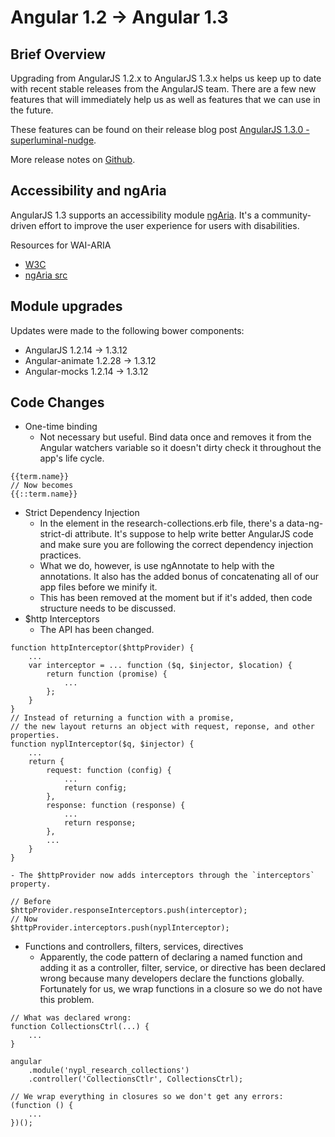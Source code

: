 # Angular 1.2 -> Angular 1.3

## Brief Overview
Upgrading from AngularJS 1.2.x to AngularJS 1.3.x helps us keep up to date with recent stable releases from the AngularJS team. There are a few new features that will immediately help us as well as features that we can use in the future.

These features can be found on their release blog post [AngularJS 1.3.0 - superluminal-nudge](http://angularjs.blogspot.com/2014/10/angularjs-130-superluminal-nudge.html).

More release notes on [Github](https://github.com/angular/angular.js/blob/master/CHANGELOG.md#130-superluminal-nudge-2014-10-13).

## Accessibility and ngAria
AngularJS 1.3 supports an accessibility module [ngAria](https://github.com/angular/angular.js/blob/master/src/ngAria/aria.js). It's a community-driven effort to improve the user experience for users with disabilities.

Resources for WAI-ARIA

* [W3C](http://www.w3.org/TR/wai-aria/)
* [ngAria src](https://github.com/angular/angular.js/blob/v1.3.x/src/ngAria/aria.js)

## Module upgrades
Updates were made to the following bower components:

* AngularJS 1.2.14 -> 1.3.12
* Angular-animate 1.2.28 -> 1.3.12
* Angular-mocks 1.2.14 -> 1.3.12

## Code Changes
* One-time binding
    - Not necessary but useful. Bind data once and removes it from the Angular watchers variable so it doesn't dirty check it throughout the app's life cycle.

~~~~
{{term.name}}
// Now becomes
{{::term.name}}
~~~~

* Strict Dependency Injection
    - In the <html> element in the research-collections.erb file, there's a data-ng-strict-di attribute. It's suppose to help write better AngularJS code and make sure you are following the correct dependency injection practices. 
    - What we do, however, is use ngAnnotate to help with the annotations. It also has the added bonus of concatenating all of our app files before we minify it.
    - This has been removed at the moment but if it's added, then code structure needs to be discussed.
* $http Interceptors
    - The API has been changed.

~~~~
function httpInterceptor($httpProvider) {
    ...
    var interceptor = ... function ($q, $injector, $location) {
        return function (promise) {
            ...
        };
    }
}
// Instead of returning a function with a promise,
// the new layout returns an object with request, reponse, and other properties.
function nyplInterceptor($q, $injector) {
    ...
    return {
        request: function (config) {
            ...
            return config;
        },
        response: function (response) {
            ...
            return response;
        },
        ...
    }
}
~~~~~

    - The $httpProvider now adds interceptors through the `interceptors` property.

~~~~
// Before
$httpProvider.responseInterceptors.push(interceptor);
// Now
$httpProvider.interceptors.push(nyplInterceptor);
~~~~

* Functions and controllers, filters, services, directives
    - Apparently, the code pattern of declaring a named function and adding it as a controller, filter, service, or directive has been declared wrong because many developers declare the functions globally. Fortunately for us, we wrap functions in a closure so we do not have this problem.

~~~~
// What was declared wrong:
function CollectionsCtrl(...) {
    ...
}

angular
    .module('nypl_research_collections')
    .controller('CollectionsCtlr', CollectionsCtrl);

// We wrap everything in closures so we don't get any errors:
(function () {
    ...
})();
~~~~


